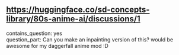## https://huggingface.co/sd-concepts-library/80s-anime-ai/discussions/1

contains_question: yes  
question_part: Can you make an inpainting version of this? would be awesome for my daggerfall anime mod :D